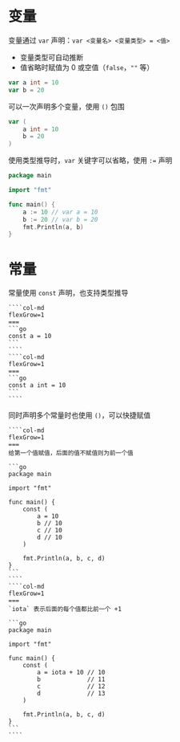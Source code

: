 # 变量

变量通过 `var` 声明：`var <变量名> <变量类型> = <值>`
- 变量类型可自动推断
- 值省略时赋值为 0 或空值（`false`，`""` 等）

```go
var a int = 10
var b = 20
```

可以一次声明多个变量，使用 `()` 包围

```go
var (
    a int = 10
    b = 20
)
```

使用类型推导时，`var`  关键字可以省略，使用 `:=` 声明

```go
package main

import "fmt"

func main() {
    a := 10 // var a = 10  
    b := 20 // var b = 20
    fmt.Println(a, b)
}
```

# 常量

常量使用 `const` 声明，也支持类型推导


`````col
````col-md
flexGrow=1
===
```go
const a = 10
```
````
````col-md
flexGrow=1
===
```go
const a int = 10
```
````
`````

同时声明多个常量时也使用 `()`，可以快捷赋值

`````col
````col-md
flexGrow=1
===
给第一个值赋值，后面的值不赋值则为前一个值

```go
package main

import "fmt"

func main() {
	const (
		a = 10
		b // 10
		c // 10
		d // 10
	)

	fmt.Println(a, b, c, d)
}
```
````
````col-md
flexGrow=1
===
`iota` 表示后面的每个值都比前一个 +1

```go
package main

import "fmt"

func main() {
	const (
		a = iota + 10 // 10
		b             // 11
		c             // 12
		d             // 13
	)

	fmt.Println(a, b, c, d)
}
```
````
`````
